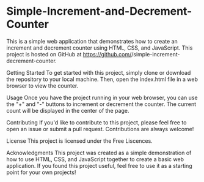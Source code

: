 # Simple-Increment-and-Decrement-Counter

This is a simple web application that demonstrates how to create an increment and decrement counter using HTML, CSS, and JavaScript. This project is hosted on GitHub at https://github.com/<your-username>/simple-increment-decrement-counter.

Getting Started
To get started with this project, simply clone or download the repository to your local machine. Then, open the index.html file in a web browser to view the counter.

Usage
Once you have the project running in your web browser, you can use the "+" and "-" buttons to increment or decrement the counter. The current count will be displayed in the center of the page.

Contributing
If you'd like to contribute to this project, please feel free to open an issue or submit a pull request. Contributions are always welcome!

License
This project is licensed under the Free Liscences.

Acknowledgments
This project was created as a simple demonstration of how to use HTML, CSS, and JavaScript together to create a basic web application. If you found this project useful, feel free to use it as a starting point for your own projects!
